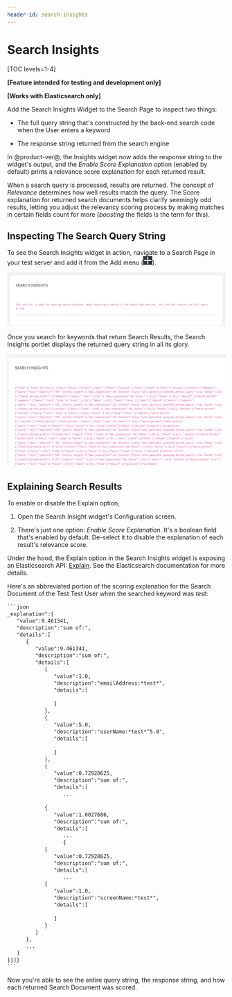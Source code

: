```yaml
---
header-id: search-insights
---
```


# Search Insights

[TOC levels=1-4]

**[Feature intended for testing and development only]**

**[Works with Elasticsearch only]**

Add the Search Insights Widget to the Search Page to inspect two things: 

- The full query string that's constructed by the back-end search code when
    the User enters a keyword 

- The response string returned from the search engine

In @product-ver@, the Insights widget now adds the response string to
the widget's output, and the _Enable Score Explanation_ option (enabled by
default) prints a relevance score explanation for each returned result.

When a search query is processed, results are returned. The concept of
_Relevance_ determines how well results match the query. The Score explanation
for returned search documents helps clarify seemingly odd results, letting you
adjust the relevancy scoring process by making matches in certain fields count
for more (_boosting_ the fields is the term for this).

## Inspecting The Search Query String

To see the Search Insights widget in action, navigate to a Search Page in your
test server and add it from the Add menu
(![Add](../../images/icon-add-widget.png)).

![Figure 1: The Search Insights widget is helpful during testing and development.](../../images/search-insights-default.png)

Once you search for keywords that return Search Results, the Search Insights
portlet displays the returned query string in all its glory. 

![Figure 2: The full query string isn't for the faint of heart. This example is clipped to spare the reader.](../../images/search-insights-test-search.png)

## Explaining Search Results

To enable or disable the Explain option,

1.  Open the Search Insight widget's Configuration screen.

2.  There's just one option: _Enable Score Explanation_.  It's a boolean field
    that's enabled by default.  De-select it to disable the explanation of each
    result's relevance score.

Under the hood, the Explain option in the Search Insights widget is exposing an
Elasticsearch API:
[Explain](https://www.elastic.co/guide/en/elasticsearch/reference/current/search-explain.html).
See the Elasticsearch documentation for more details.

Here's an abbreviated portion of the scoring explanation for the Search
Document of the Test Test User when the searched keyword was _test_:

    ```json
    _explanation":{  
       "value":9.461341,
       "description":"sum of:",
       "details":[  
          {  
             "value":9.461341,
             "description":"sum of:",
             "details":[  
                {  
                   "value":1.0,
                   "description":"emailAddress:*test*",
                   "details":[  

                   ]
                },
                {  
                   "value":5.0,
                   "description":"userName:*test*^5.0",
                   "details":[  

                   ]
                },
                {  
                   "value":0.72928625,
                   "description":"sum of:",
                   "details":[  
                      ... 

                { 
                   "value":1.0027686,
                   "description":"sum of:",
                   "details":[  
                      ...
                      {  
                {  
                   "value":0.72928625,
                   "description":"sum of:",
                   "details":[  
                      ...
                {  
                   "value":1.0,
                   "description":"screenName:*test*",
                   "details":[  

                   ]
                }
             ]
          },
          ...
       ]
    }}]}
    ```

Now you're able to see the entire query string, the response string, and how
each returned Search Document was scored.
